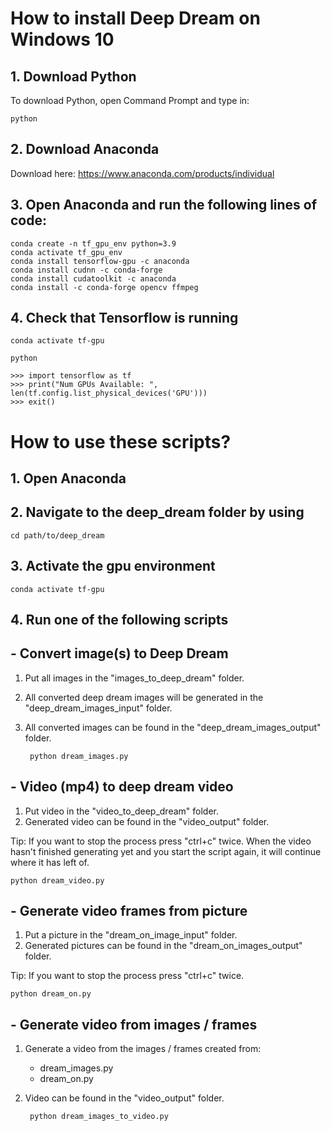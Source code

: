 # How to install Deep Dream on Windows 10

## 1. Download Python
To download Python, open Command Prompt and type in:
    
    python

## 2. Download Anaconda
Download here: https://www.anaconda.com/products/individual

## 3. Open Anaconda and run the following lines of code:

    conda create -n tf_gpu_env python=3.9
    conda activate tf_gpu_env
    conda install tensorflow-gpu -c anaconda
    conda install cudnn -c conda-forge 
    conda install cudatoolkit -c anaconda
    conda install -c conda-forge opencv ffmpeg

## 4. Check that Tensorflow is running

    conda activate tf-gpu

    python

    >>> import tensorflow as tf
    >>> print("Num GPUs Available: ", len(tf.config.list_physical_devices('GPU')))
    >>> exit()


# How to use these scripts?

## 1. Open Anaconda
## 2. Navigate to the deep_dream folder by using 
    cd path/to/deep_dream

## 3. Activate the gpu environment
    conda activate tf-gpu

## 4. Run one of the following scripts


## - Convert image(s) to Deep Dream
1. Put all images in the "images_to_deep_dream" folder.
2. All converted deep dream images will be generated in the "deep_dream_images_input" folder.
3. All converted images can be found in the "deep_dream_images_output" folder.

        python dream_images.py

## - Video (mp4) to deep dream video
1. Put video in the "video_to_deep_dream" folder.
2. Generated video can be found in the "video_output" folder.

Tip: If you want to stop the process press "ctrl+c" twice. When the video hasn't finished generating yet and you start the script again, it will continue where it has left of. 

    python dream_video.py

## - Generate video frames from picture
1. Put a picture in the "dream_on_image_input" folder.
2. Generated pictures can be found in the "dream_on_images_output" folder.

Tip: If you want to stop the process press "ctrl+c" twice.

    python dream_on.py

## - Generate video from images / frames
1. Generate a video from the images / frames created from:
    - dream_images.py
    - dream_on.py
2. Video can be found in the "video_output" folder.
    
        python dream_images_to_video.py